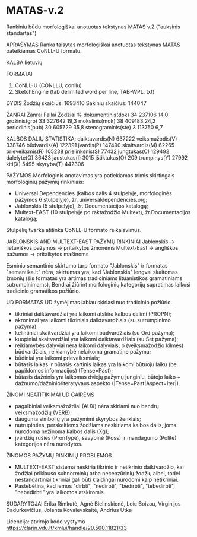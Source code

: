 # MATAS-v.2
Rankiniu būdu morfologiškai anotuotas tekstynas MATAS v.2 ("auksinis standartas")

APRAŠYMAS
Ranka taisytas morfologiškai anotuotas tekstynas MATAS pateikiamas CoNLL-U formatu.

KALBA
lietuvių

FORMATAI
1. CoNLL-U (CONLLU, conllu)
2. SketchEngine (tab delimited word per line, TAB-WPL, txt)

DYDIS
Žodžių skaičius:	1693410
Sakinių skaičius:	144047

ŽANRAI
Žanrai	Failai	Žodžiai	%
dokumentinis(dok)	34	237106	14,0
grožinis(gro)	33	327642	19,3
mokslinis(mok)	38	409183	24,2
periodinis(pub)	30	605729	35,8
stenograminis(ste)	3	113750	6,7

KALBOS DALIŲ STATISTIKA:
daiktavardis(N)	637222
veiksmažodis(V)	338746
būdvardis(A)	122391
įvardis(P)	147490
skaitvardis(M)	62265
prieveiksmis(R)	105238
prielinksnis(S)	77432
jungtukas(C)	129492
dalelytė(Q)	36423
jaustukas(I)	3015
ištiktukas(O)	209
trumpinys(Y)	27992
kiti(X)	5495
skyryba(T)	442306

PAŽYMOS
Morfologinis anotavimas yra patiekiamas trimis skirtingais morfologinių pažymių rinkiniais:
- Universal Dependencies (kalbos dalis 4 stulpelyje, morfologinės pažymos 6 stulpelyje), žr. universaldependencies.org;
- Jablonskis (5 stulpelyje), žr. Documentacijos katalogą;
- Multext-EAST (10 stulpelyje po raktažodžio Multext), žr.Documentacijos katalogą;

Stulpelių tvarka atitinka CoNLL-U formato reikalavimus.

JABLONSKIS AND MULTEXT-EAST PAŽYMŲ RINKINIAI
Jablonskis -> lietuviškos pažymos -> pritaikytos žmonėms
Multext-East -> angliškos pažumos -> pritaikytos mašinoms

Esminio semantinio skirtumo tarp formato "Jablonskis" ir formatas "semantika.lt" nėra, skirtumas yra, kad "Jablonskis" lengvai skaitomas žmonių (šis formatas yra artimas tradiciniams lituanistikos gramatiniams sutrumpinimams), Bendrai žiūrint morfologinių kategorijų supratimas laikosi tradicinio gramatikos požiūrio.

UD FORMATAS
UD žymėjimas labiau skiriasi nuo tradicinio požiūrio.
- tikriniai daiktavardžiai yra laikomi atskira kalbos dalimi (PROPN);
- akronimai yra laikomi tikriniais daiktavardžiais (su sutrumpinimo pažyma)
- kelintiniai skaitvardžiai yra laikomi būdvardžiais (su Ord pažyma);
- kuopiniai skaitvardžiai yra laikomi daiktavardžiais (su Set pažyma);
- reikiamybės dalyviai nėra laikomi dalyviais, o (veiksmažodžio kilmės) būdvardžiais, reikiamybė nelaikoma gramatine pažyma;
- būdiniai yra laikomi prieveiksmiais;
- būtasis laikas ir būtasis kartinis laikas yra laikomi būtuoju laiku (be papildomos informacijos) (Tense=Past);
- būtasis dažninis yra laikomas dviejų pažymų junginiu, būtojo laiko + dažnumo/dažninio/iteratyvaus aspekto (|Tense=Past|Aspect=Iter|).

ŽINOMI NEATITIKIMAI UD GAIRĖMS
- pagalbiniai veiksmažoždiai (AUX) nėra skiriami nuo bendrų veiksmažodžių (VERB);
- dauguma simbolių yra pažymimi skyrybos ženklais;
- nutrupinties, perskeltiems žodžiams neskiriama kalbos dalis, joms nurodoma nežinoma kalbos dalis (Xg);
- įvardžių rūšies (PronType), savybinė (Poss) ir mandagumo (Polite) kategorijos nėra nurodytos.

ŽINOMOS PAŽYMŲ RINKINIŲ PROBLEMOS
- MULTEXT-EAST sistema neskiria tikrinio ir netikrinio daiktvardžio, kai žodžiai priklauso subnorminių arba necenzūrinių žodžių aibei, todėl nestandartiniai tikriniai gali būti klaidingai nurodomi kaip netikriniai.
- Pastebėtina, kad lemos "dirbti", "nedirbti", "bedirbti", "tebedirbti", "nebedirbti" yra laikomos atskiromis.

SUDARYTOJAI
Erika Rimkutė, Agnė Bielinskienė, Loic Boizou, Virginijus Dadurkevičius, Jolanta Kovalevskaitė, Andrius Utka

Licencija: atvirojo kodo vystymo
https://clarin.vdu.lt/xmlui/handle/20.500.11821/33
